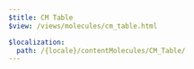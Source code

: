 ```yaml
---
$title: CM Table
$view: /views/molecules/cm_table.html

$localization:
  path: /{locale}/contentMolecules/CM_Table/
---
```

